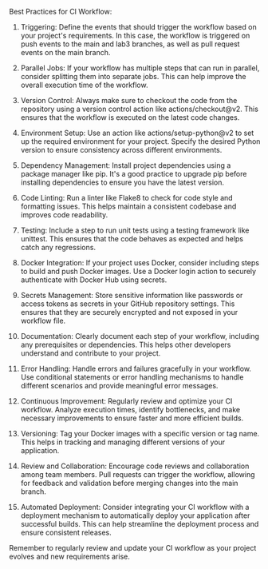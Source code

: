 Best Practices for CI Workflow:

1. Triggering: Define the events that should trigger the workflow based on your project's requirements. In this case, the workflow is triggered on push events to the main and lab3 branches, as well as pull request events on the main branch.

2. Parallel Jobs: If your workflow has multiple steps that can run in parallel, consider splitting them into separate jobs. This can help improve the overall execution time of the workflow.

3. Version Control: Always make sure to checkout the code from the repository using a version control action like actions/checkout@v2. This ensures that the workflow is executed on the latest code changes.

4. Environment Setup: Use an action like actions/setup-python@v2 to set up the required environment for your project. Specify the desired Python version to ensure consistency across different environments.

5. Dependency Management: Install project dependencies using a package manager like pip. It's a good practice to upgrade pip before installing dependencies to ensure you have the latest version.

6. Code Linting: Run a linter like Flake8 to check for code style and formatting issues. This helps maintain a consistent codebase and improves code readability.

7. Testing: Include a step to run unit tests using a testing framework like unittest. This ensures that the code behaves as expected and helps catch any regressions.

8. Docker Integration: If your project uses Docker, consider including steps to build and push Docker images. Use a Docker login action to securely authenticate with Docker Hub using secrets.

9. Secrets Management: Store sensitive information like passwords or access tokens as secrets in your GitHub repository settings. This ensures that they are securely encrypted and not exposed in your workflow file.

10. Documentation: Clearly document each step of your workflow, including any prerequisites or dependencies. This helps other developers understand and contribute to your project.

11. Error Handling: Handle errors and failures gracefully in your workflow. Use conditional statements or error handling mechanisms to handle different scenarios and provide meaningful error messages.

12. Continuous Improvement: Regularly review and optimize your CI workflow. Analyze execution times, identify bottlenecks, and make necessary improvements to ensure faster and more efficient builds.

13. Versioning: Tag your Docker images with a specific version or tag name. This helps in tracking and managing different versions of your application.

14. Review and Collaboration: Encourage code reviews and collaboration among team members. Pull requests can trigger the workflow, allowing for feedback and validation before merging changes into the main branch.

15. Automated Deployment: Consider integrating your CI workflow with a deployment mechanism to automatically deploy your application after successful builds. This can help streamline the deployment process and ensure consistent releases.

Remember to regularly review and update your CI workflow as your project evolves and new requirements arise.